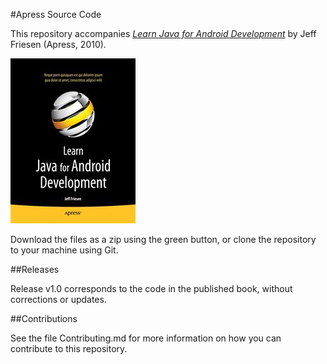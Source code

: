 #Apress Source Code

This repository accompanies [*Learn Java for Android Development*](http://www.apress.com/9781430231561) by Jeff Friesen (Apress, 2010).

![Cover image](9781430231561.jpg)

Download the files as a zip using the green button, or clone the repository to your machine using Git.

##Releases

Release v1.0 corresponds to the code in the published book, without corrections or updates.

##Contributions

See the file Contributing.md for more information on how you can contribute to this repository.
